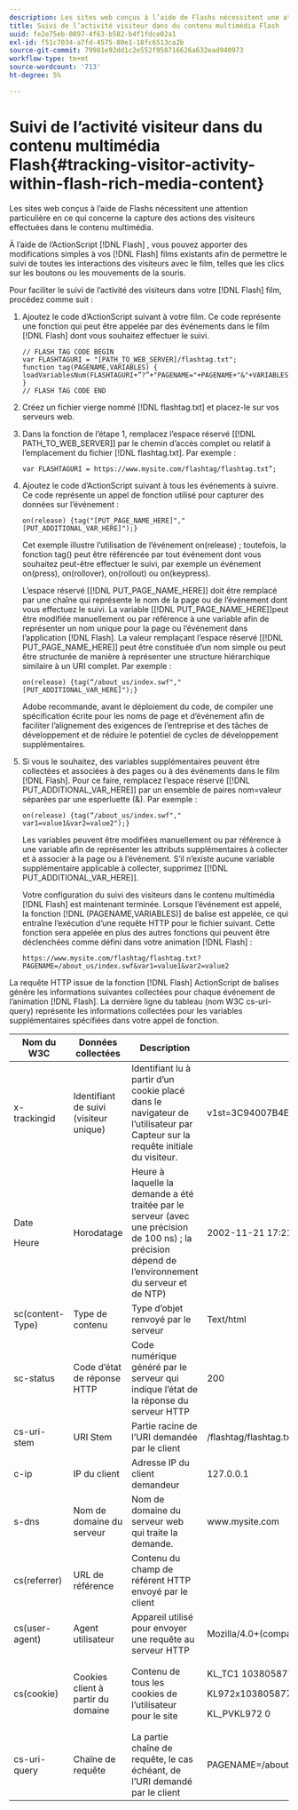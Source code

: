 ```yaml
---
description: Les sites web conçus à l’aide de Flashs nécessitent une attention particulière en ce qui concerne la capture des actions des visiteurs effectuées dans le contenu multimédia.
title: Suivi de l’activité visiteur dans du contenu multimédia Flash
uuid: fe2e75eb-0897-4f63-b582-b4f1fdce02a1
exl-id: f51c7034-a7fd-4575-80e1-18fc6513ca2b
source-git-commit: 79981e92dd1c2e552f958716626a632ead940973
workflow-type: tm+mt
source-wordcount: '713'
ht-degree: 5%

---
```


# Suivi de l’activité visiteur dans du contenu multimédia Flash{#tracking-visitor-activity-within-flash-rich-media-content}

Les sites web conçus à l’aide de Flashs nécessitent une attention particulière en ce qui concerne la capture des actions des visiteurs effectuées dans le contenu multimédia.

À l’aide de l’ActionScript [!DNL Flash] , vous pouvez apporter des modifications simples à vos [!DNL Flash] films existants afin de permettre le suivi de toutes les interactions des visiteurs avec le film, telles que les clics sur les boutons ou les mouvements de la souris.

Pour faciliter le suivi de l’activité des visiteurs dans votre [!DNL Flash] film, procédez comme suit :

1. Ajoutez le code d’ActionScript suivant à votre film. Ce code représente une fonction qui peut être appelée par des événements dans le film [!DNL Flash] dont vous souhaitez effectuer le suivi.

   ```
   // FLASH TAG CODE BEGIN
   var FLASHTAGURI = "[PATH_TO_WEB_SERVER]/flashtag.txt";
   function tag(PAGENAME,VARIABLES) {
   loadVariablesNum(FLASHTAGURI+”?”+"PAGENAME="+PAGENAME+"&"+VARIABLES,0);
   }
   // FLASH TAG CODE END
   ```

1. Créez un fichier vierge nommé [!DNL flashtag.txt] et placez-le sur vos serveurs web.
1. Dans la fonction de l’étape 1, remplacez l’espace réservé \[[!DNL PATH_TO_WEB_SERVER]\] par le chemin d’accès complet ou relatif à l’emplacement du fichier [!DNL flashtag.txt]. Par exemple :

   ```
   var FLASHTAGURI = https://www.mysite.com/flashtag/flashtag.txt”;
   ```

1. Ajoutez le code d’ActionScript suivant à tous les événements à suivre. Ce code représente un appel de fonction utilisé pour capturer des données sur l’événement :

   ```
   on(release) {tag("[PUT_PAGE_NAME_HERE]","[PUT_ADDITIONAL_VAR_HERE]");}
   ```

   Cet exemple illustre l’utilisation de l’événement on(release) ; toutefois, la fonction tag() peut être référencée par tout événement dont vous souhaitez peut-être effectuer le suivi, par exemple un événement on(press), on(rollover), on(rollout) ou on(keypress).

   L’espace réservé \[[!DNL PUT_PAGE_NAME_HERE]\] doit être remplacé par une chaîne qui représente le nom de la page ou de l’événement dont vous effectuez le suivi. La variable \[[!DNL PUT_PAGE_NAME_HERE]\]peut être modifiée manuellement ou par référence à une variable afin de représenter un nom unique pour la page ou l’événement dans l’application [!DNL Flash]. La valeur remplaçant l’espace réservé \[[!DNL PUT_PAGE_NAME_HERE]\] peut être constituée d’un nom simple ou peut être structurée de manière à représenter une structure hiérarchique similaire à un URI complet. Par exemple :

   ```
   on(release) {tag(“/about_us/index.swf","[PUT_ADDITIONAL_VAR_HERE]");}
   ```

   Adobe recommande, avant le déploiement du code, de compiler une spécification écrite pour les noms de page et d’événement afin de faciliter l’alignement des exigences de l’entreprise et des tâches de développement et de réduire le potentiel de cycles de développement supplémentaires.

1. Si vous le souhaitez, des variables supplémentaires peuvent être collectées et associées à des pages ou à des événements dans le film [!DNL Flash]. Pour ce faire, remplacez l’espace réservé \[[!DNL PUT_ADDITIONAL_VAR_HERE]\] par un ensemble de paires nom=valeur séparées par une esperluette (&amp;). Par exemple :

   ```
   on(release) {tag(“/about_us/index.swf"," var1=value1&var2=value2");}
   ```

   Les variables peuvent être modifiées manuellement ou par référence à une variable afin de représenter les attributs supplémentaires à collecter et à associer à la page ou à l’événement. S’il n’existe aucune variable supplémentaire applicable à collecter, supprimez \[[!DNL PUT_ADDITIONAL_VAR_HERE]\].

   Votre configuration du suivi des visiteurs dans le contenu multimédia [!DNL Flash] est maintenant terminée. Lorsque l’événement est appelé, la fonction [!DNL (PAGENAME,VARIABLES)] de balise est appelée, ce qui entraîne l’exécution d’une requête HTTP pour le fichier suivant. Cette fonction sera appelée en plus des autres fonctions qui peuvent être déclenchées comme défini dans votre animation [!DNL Flash] :

   ```
   https://www.mysite.com/flashtag/flashtag.txt?PAGENAME=/about_us/index.swf&var1=value1&var2=value2
   ```

La requête HTTP issue de la fonction [!DNL Flash] ActionScript de balises génère les informations suivantes collectées pour chaque événement de l’animation [!DNL Flash]. La dernière ligne du tableau (nom W3C cs-uri-query) représente les informations collectées pour les variables supplémentaires spécifiées dans votre appel de fonction.

<table id="table_A7ED9D38F36B4405947B2F48EA94D3C4">
 <thead>
  <tr>
   <th colname="col1" class="entry"> Nom du W3C </th>
   <th colname="col2" class="entry"> Données collectées </th>
   <th colname="col3" class="entry"> Description </th>
   <th colname="col4" class="entry"> Exemple </th>
  </tr>
 </thead>
 <tbody>
  <tr>
   <td colname="col1"> x-trackingid </td>
   <td colname="col2"> Identifiant de suivi (visiteur unique) </td>
   <td colname="col3"> Identifiant lu à partir d’un cookie placé dans le navigateur de l’utilisateur par <span class="wintitle"> Capteur </span> sur la requête initiale du visiteur. </td>
   <td colname="col4"> v1st=3C94007B4E01F9C2 </td>
  </tr>
  <tr>
   <td colname="col1"> <p>Date </p> <p>Heure </p> </td>
   <td colname="col2"> Horodatage </td>
   <td colname="col3"> Heure à laquelle la demande a été traitée par le serveur (avec une précision de 100 ns) ; la précision dépend de l’environnement du serveur et de NTP) </td>
   <td colname="col4"> 2002-11-21 17:21:45.123 </td>
  </tr>
  <tr>
   <td colname="col1"> sc(content-Type) </td>
   <td colname="col2"> Type de contenu </td>
   <td colname="col3"> Type d’objet renvoyé par le serveur </td>
   <td colname="col4"> Text/html </td>
  </tr>
  <tr>
   <td colname="col1"> sc-status </td>
   <td colname="col2"> Code d’état de réponse HTTP </td>
   <td colname="col3"> Code numérique généré par le serveur qui indique l’état de la réponse du serveur HTTP </td>
   <td colname="col4"> 200 </td>
  </tr>
  <tr>
   <td colname="col1"> cs-uri-stem </td>
   <td colname="col2"> URI Stem </td>
   <td colname="col3"> Partie racine de l’URI demandée par le client </td>
   <td colname="col4"> /flashtag/flashtag.txt </td>
  </tr>
  <tr>
   <td colname="col1"> c-ip </td>
   <td colname="col2"> IP du client </td>
   <td colname="col3"> Adresse IP du client demandeur </td>
   <td colname="col4"> 127.0.0.1 </td>
  </tr>
  <tr>
   <td colname="col1"> s-dns </td>
   <td colname="col2"> Nom de domaine du serveur </td>
   <td colname="col3"> Nom de domaine du serveur web qui traite la demande. </td>
   <td colname="col4"> www.mysite.com </td>
  </tr>
  <tr>
   <td colname="col1"> cs(referrer) </td>
   <td colname="col2"> URL de référence </td>
   <td colname="col3"> Contenu du champ de référent HTTP envoyé par le client </td>
   <td colname="col4"></td>
  </tr>
  <tr>
   <td colname="col1"> cs(user-agent) </td>
   <td colname="col2"> Agent utilisateur </td>
   <td colname="col3"> Appareil utilisé pour envoyer une requête au serveur HTTP </td>
   <td colname="col4"> Mozilla/4.0+(compatible ;+MSIE+6.0; +Windows+NT+5.1) </td>
  </tr>
  <tr>
   <td colname="col1"> cs(cookie) </td>
   <td colname="col2"> Cookies client à partir du domaine </td>
   <td colname="col3"> Contenu de tous les cookies de l’utilisateur pour le site </td>
   <td colname="col4"> <p>KL_TC1 1038058778312 </p> <p>KL972x1038058778312282052 </p> <p>KL_PVKL972 0 </p> </td>
  </tr>
  <tr>
   <td colname="col1"> cs-uri-query </td>
   <td colname="col2"> Chaîne de requête </td>
   <td colname="col3"> La partie chaîne de requête, le cas échéant, de l’URI demandé par le client </td>
   <td colname="col4"> PAGENAME=/about_us/index.swf&amp;var1=value1&amp;var2=value2 </td>
  </tr>
 </tbody>
</table>
